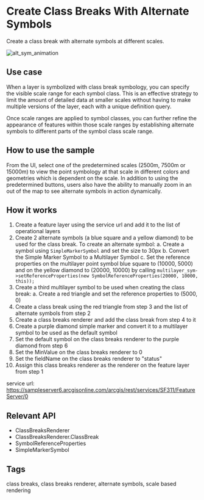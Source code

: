 # Create Class Breaks With Alternate Symbols

Create a class break with alternate symbols at different scales.

![alt_sym_animation](https://devtopia.esri.com/storage/user/1400/files/25610819-b565-44c5-8faa-b298e73f4d6a)

## Use case

When a layer is symbolized with class break symbology, you can specify the visible scale range for each symbol class. This is an effective strategy to limit the amount of detailed data at smaller scales without having to make multiple versions of the layer, each with a unique definition query.

Once scale ranges are applied to symbol classes, you can further refine the appearance of features within those scale ranges by establishing alternate symbols to different parts of the symbol class scale range.

## How to use the sample

From the UI, select one of the predetermined scales (2500m, 7500m or 15000m) to view the point symbology at that scale in different colors and geometries which is dependent on the scale. In addition to using the predetermined buttons, users also have the ability to manually zoom in an out of the map to see alternate symbols in action dynamically.

## How it works

1. Create a feature layer using the service url and add it to the list of operational layers
2. Create 2 alternate symbols (a blue square and a yellow diamond) to be used for the class break. To create an alternate symbol:
    a. Create a symbol using `SimpleMarkerSymbol` and set the size to 30px
    b. Convert the Simple Marker Symbol to a Multilayer Symbol
    c. Set the reference properties on the multilayer point symbol blue square to (10000, 5000) and on the yellow diamond to (20000, 10000) by calling `multilayer_sym->setReferenceProperties(new SymbolReferenceProperties(20000, 10000, this));`
3. Create a third multilayer symbol to be used when creating the class break:
    a. Create a red triangle and set the reference properties to (5000, 0)
4. Create a class break using the red triangle from step 3 and the list of alternate symbols from step 2
5. Create a class breaks renderer and add the class break from step 4 to it
6. Create a purple diamond simple marker and convert it to a multilayer symbol to be used as the default symbol
7. Set the default symbol on the class breaks renderer to the purple diamond from step 6
8. Set the MinValue on the class breaks renderer to 0
9. Set the fieldName on the class breaks renderer to "status"
10. Assign this class breaks renderer as the renderer on the feature layer from step 1


service url: https://sampleserver6.arcgisonline.com/arcgis/rest/services/SF311/FeatureServer/0

## Relevant API

* ClassBreaksRenderer
* ClassBreaksRenderer.ClassBreak
* SymbolReferenceProperties
* SimpleMarkerSymbol

## Tags

class breaks, class breaks renderer, alternate symbols, scale based rendering
